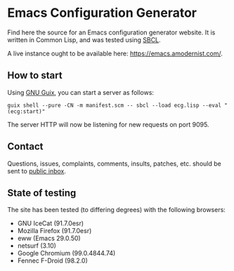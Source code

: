 Emacs Configuration Generator
=============================

Find here the source for an Emacs configuration generator website.  It
is written in Common Lisp, and was tested using [SBCL].

A live instance ought to be available here: <https://emacs.amodernist.com/>.

[SBCL]:
    http://www.sbcl.org/

How to start
------------

Using [GNU Guix], you can start a server as follows:

    guix shell --pure -CN -m manifest.scm -- sbcl --load ecg.lisp --eval "(ecg:start)"

The server HTTP will now be listening for new requests on port 9095.

[GNU Guix]:
    https://guix.gnu.org/

Contact
-------

Questions, issues, complaints, comments, insults, patches, etc. should
be sent to [public inbox].

[public inbox]:
    https://lists.sr.ht/~pkal/public-inbox

State of testing
----------------

The site has been tested (to differing degrees) with the following
browsers:

- GNU IceCat (91.7.0esr)
- Mozilla Firefox (91.7.0esr)
- eww (Emacs 29.0.50)
- netsurf (3.10)
- Google Chromium (99.0.4844.74)
- Fennec F-Droid (98.2.0)
